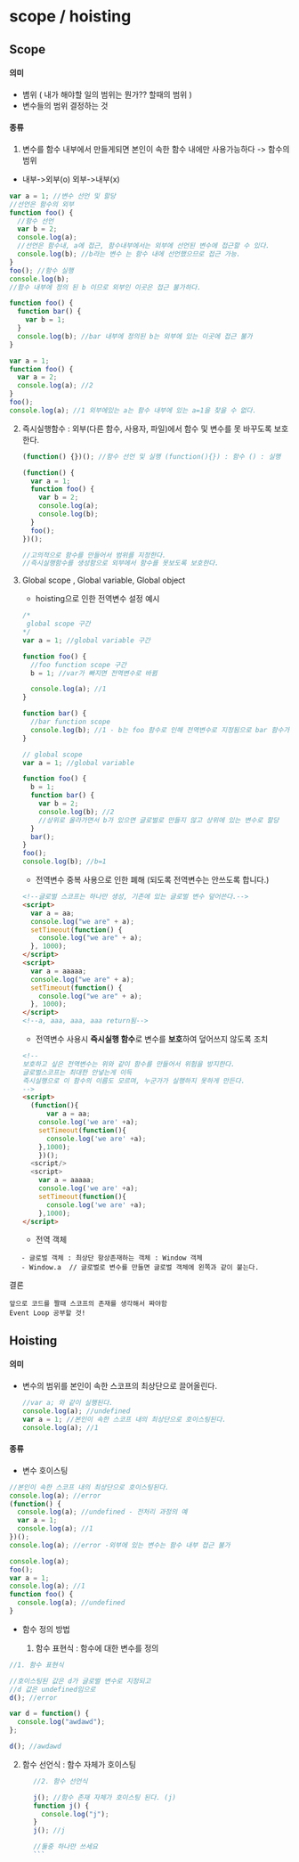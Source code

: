 # scope / hoisting

## Scope

#### 의미

- 볌위 ( 내가 해야할 일의 범위는 뭔가?? 할때의 범위 )
- 변수들의 범위 결정하는 것

#### 종류

1. 변수를 함수 내부에서 만들게되면 본인이 속한 함수 내에만 사용가능하다 -> 함수의 범위

- 내부->외부(o) 외부->내부(x)

```js
var a = 1; //변수 선언 및 할당
//선언은 함수의 외부
function foo() {
  //함수 선언
  var b = 2;
  console.log(a);
  //선언은 함수내, a에 접근, 함수내부에서는 외부에 선언된 변수에 접근할 수 있다.
  console.log(b); //b라는 변수 는 함수 내에 선언했으므로 접근 가능.
}
foo(); //함수 실행
console.log(b);
//함수 내부에 정의 된 b 이므로 외부인 이곳은 접근 불가하다.
```

```js
function foo() {
  function bar() {
    var b = 1;
  }
  console.log(b); //bar 내부에 정의된 b는 외부에 있는 이곳에 접근 불가
}
```

```js
var a = 1;
function foo() {
  var a = 2;
  console.log(a); //2
}
foo();
console.log(a); //1 외부에있는 a는 함수 내부에 있는 a=1을 찾을 수 없다.
```

2. 즉시실행함수 : 외부(다른 함수, 사용자, 파일)에서 함수 및 변수를 못 바꾸도록 보호한다.

   ```js
   (function() {})(); //함수 선언 및 실행 (function(){}) : 함수 () : 실행

   (function() {
     var a = 1;
     function foo() {
       var b = 2;
       console.log(a);
       console.log(b);
     }
     foo();
   })();

   //고의적으로 함수를 만들어서 범위를 지정한다.
   //즉시실행함수를 생성함으로 외부에서 함수를 못보도록 보호한다.
   ```

3. Global scope , Global variable, Global object

   - hoisting으로 인한 전역변수 설정 예시

   ```js
   /* 
   	global scope 구간
   */
   var a = 1; //global variable 구간

   function foo() {
     //foo function scope 구간
     b = 1; //var가 빠지면 전역변수로 바뀜

     console.log(a); //1
   }

   function bar() {
     //bar function scope
     console.log(b); //1 - b는 foo 함수로 인해 전역변수로 지정됨으로 bar 함수가 사용 가능.
   }
   ```

   ```js
   // global scope
   var a = 1; //global variable

   function foo() {
     b = 1;
     function bar() {
       var b = 2;
       console.log(b); //2
       //상위로 올라가면서 b가 있으면 글로벌로 만들지 않고 상위에 있는 변수로 할당
     }
     bar();
   }
   foo();
   console.log(b); //b=1
   ```

   - 전역변수 중복 사용으로 인한 폐해 (되도록 전역변수는 안쓰도록 합니다.)

   ```html
   <!--글로벌 스코프는 하나만 생성, 기존에 있는 글로벌 변수 덮어쓴다.-->
   <script>
     var a = aa;
     console.log("we are" + a);
     setTimeout(function() {
       console.log("we are" + a);
     }, 1000);
   </script>
   <script>
     var a = aaaaa;
     console.log("we are" + a);
     setTimeout(function() {
       console.log("we are" + a);
     }, 1000);
   </script>
   <!--a, aaa, aaa, aaa return됨-->
   ```

   - 전역변수 사용시 **즉시실행 함수**로 변수를 **보호**하여 덮어쓰지 않도록 조치

   ```html
   <!--
   보호하고 싶은 전역변수는 위와 같이 함수를 만들어서 위험을 방지한다. 
   글로벌스코프는 최대한 안넣는게 이득 
   즉시실행으로 이 함수의 이름도 모르며, 누군가가 실행하지 못하게 만든다. 
   -->
   <script>
     (function(){
         var a = aa;
       console.log('we are' +a);
       setTimeout(function(){
         console.log('we are' +a);
       },1000);
       })();
     <script/>
     <script>
       var a = aaaaa;
       console.log('we are' +a);
       setTimeout(function(){
         console.log('we are' +a);
       },1000);
   </script>
   ```

   - 전역 객체

```
   - 글로벌 객체 : 최상단 항상존재하는 객체 : Window 객체
   - Window.a  // 글로벌로 변수를 만들면 글로벌 객체에 왼쪽과 같이 붙는다.
```

결론

```
앞으로 코드를 짤때 스코프의 존재를 생각해서 짜야함
Event Loop 공부할 것!
```

## Hoisting

#### 의미

- 변수의 범위를 본인이 속한 스코프의 최상단으로 끌어올린다.

  ```js
  //var a; 와 같이 실행된다.
  console.log(a); //undefined
  var a = 1; //본인이 속한 스코프 내의 최상단으로 호이스팅된다.
  console.log(a); //1
  ```

#### 종류

- 변수 호이스팅

```js
//본인이 속한 스코프 내의 최상단으로 호이스팅된다.
console.log(a); //error
(function() {
  console.log(a); //undefined - 전처리 과정의 예
  var a = 1;
  console.log(a); //1
})();
console.log(a); //error -외부에 있는 변수는 함수 내부 접근 불가
```

```js
console.log(a);
foo();
var a = 1;
console.log(a); //1
function foo() {
  console.log(a); //undefined
}
```

- 함수 정의 방법

  1. 함수 표현식 : 함수에 대한 변수를 정의

```js
//1. 함수 표현식

//호이스팅된 값은 d가 글로벌 변수로 지정되고
//d 값은 undefined임으로
d(); //error

var d = function() {
  console.log("awdawd");
};

d(); //awdawd
```

2.  함수 선언식 : 함수 자체가 호이스팅

````js
      //2. 함수 선언식

      j(); //함수 존재 자체가 호이스팅 된다. (j)
      function j() {
        console.log("j");
      }
      j(); //j

      //둘중 하나만 쓰세요
      ```
````
